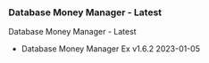 ### Database Money Manager - Latest


Database Money Manager - Latest
- Database Money Manager Ex v1.6.2 2023-01-05